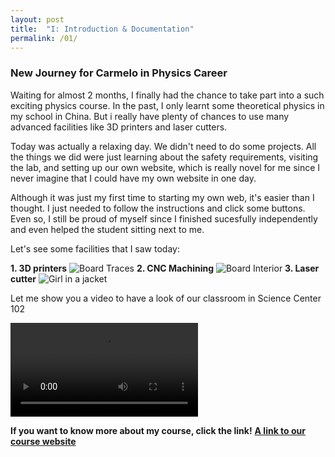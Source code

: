 ```yaml
---
layout: post
title:  "I: Introduction & Documentation"
permalink: /01/
---
```


### New Journey for Carmelo in Physics Career

Waiting for almost 2 months, I finally had the chance to take part into a such exciting physics course. In the past, I only learnt some theoretical physics in my school in China. But i really have plenty of chances to use many advanced facilities like 3D printers and laser cutters.

Today was actually a relaxing day. We didn't need to do some projects. All the things we did  were just learning about the safety requirements, visiting the lab, and setting up our own website, which is really novel for me since I never imagine that I could have my own website in one day.

Although it was just my first time to starting my own web, it's easier than I thought. I just needed to follow the instructions and click some buttons. Even so, I still be proud of myself since I finished sucesfully independently and even helped the student sitting next to me. 

Let's see some facilities that I saw today:

**1. 3D printers**
<img src="3d printer.jpg" alt="Board Traces">
**2. CNC Machining**
<img src="cnc machine.png" alt="Board Interior">
**3. Laser cutter**
<img src="laser.jpg" alt="Girl in a jacket">

Let me show you a video to have a look of our classroom in Science Center 102

<video controls>
	<source src="classroom.mp4" type="video/mp4">
</video>

**If you want to know more about my course, click the link!**
<a href="https://nathanmelenbrink.github.io/intro-dig-fab/">**A link to our course website**<a>







